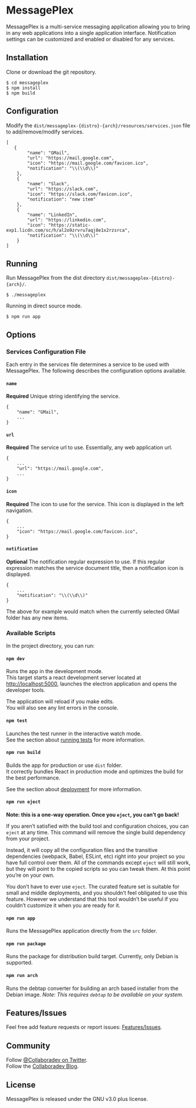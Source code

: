 # MessagePlex

MessagePlex is a multi-service messaging application allowing you to bring in any web applications into a single application interface. Notification settings can be customized and enabled or disabled for any services.

## Installation

Clone or download the git repository.

    $ cd messageplex
    $ npm install
    $ npm build

## Configuration

Modify the `dist/messageplex-{distro}-{arch}/resources/services.json` file to add/remove/modify services.

    [
	   {
            "name": "GMail",
            "url": "https://mail.google.com",
            "icon": "https://mail.google.com/favicon.ico",
			"notification": "\\(\\d\\)"
        },
        {
            "name": "Slack",
            "url": "https://slack.com",
            "icon": "https://slack.com/favicon.ico",
			"notification": "new item"
        },
        {
            "name": "LinkedIn",
            "url": "https://linkedin.com",
            "icon": "https://static-exp1.licdn.com/sc/h/al2o9zrvru7aqj8e1x2rzsrca",
            "notification": "\\(\\d\\)"
        }
    ]

## Running

Run MessagePlex from the dist directory `dist/messageplex-{distro}-{arch}/`.

    $ ./messageplex

Running in direct source mode.

    $ npm run app

## Options

### Services Configuration File

Each entry in the services file determines a service to be used with MessagePlex.  The following describes the configuration options available.

#### `name`

**Required** Unique string identifying the service.

    {
        "name": "GMail",
        ...
    }

#### `url`

**Required** The service url to use.  Essentially, any web application url.

    {
        ...
        "url": "https://mail.google.com",
        ...
    }

#### `icon`

**Required** The icon to use for the service.  This icon is displayed in the left navigation.

    {
        ...
        "icon": "https://mail.google.com/favicon.ico",
    }

#### `notification`

**Optional** The notification regular expression to use.  If this regular expression matches the service document title, then a notification icon is displayed.

    {
        ...
        "notification": "\\(\\d\\)"
    }

The above for example would match when the currently selected GMail folder has any new items.


### Available Scripts

In the project directory, you can run:

#### `npm dev`

Runs the app in the development mode.\
This target starts a react development server located at [http://localhost:5000](http://localhost:5000), launches the electron application and opens the developer tools.

The application will reload if you make edits.\
You will also see any lint errors in the console.

#### `npm test`

Launches the test runner in the interactive watch mode.\
See the section about [running tests](https://facebook.github.io/create-react-app/docs/running-tests) for more information.

#### `npm run build`

Builds the app for production or use `dist` folder.\
It correctly bundles React in production mode and optimizes the build for the best performance.

See the section about [deployment](https://facebook.github.io/create-react-app/docs/deployment) for more information.

#### `npm run eject`

**Note: this is a one-way operation. Once you `eject`, you can’t go back!**

If you aren’t satisfied with the build tool and configuration choices, you can `eject` at any time. This command will remove the single build dependency from your project.

Instead, it will copy all the configuration files and the transitive dependencies (webpack, Babel, ESLint, etc) right into your project so you have full control over them. All of the commands except `eject` will still work, but they will point to the copied scripts so you can tweak them. At this point you’re on your own.

You don’t have to ever use `eject`. The curated feature set is suitable for small and middle deployments, and you shouldn’t feel obligated to use this feature. However we understand that this tool wouldn’t be useful if you couldn’t customize it when you are ready for it.

#### `npm run app`

Runs the MessagePlex application directly from the `src` folder.

#### `npm run package`

Runs the package for distribution build target.  Currently, only Debian is supported.

#### `npm run arch`

Runs the debtap converter for building an arch based installer from the Debian image.  _Note: This requires `debtap` to be available on your system._

## Features/Issues

Feel free add feature requests or report issues: [Features/Issues](https://github.com/godlikemouse/messageplex/issues).

## Community

Follow [@Collaboradev on Twitter](https://twitter.com/collaboradev).\
Follow the [Collaboradev Blog](https://collaboradev.com).

## License

MessagePlex is released under the GNU v3.0 plus license.
